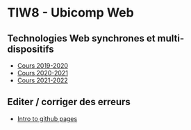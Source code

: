 # TIW8 - Ubicomp Web
## Technologies Web synchrones et multi-dispositifs

- [Cours 2019-2020](2019)
- [Cours 2020-2021](2020)
- [Cours 2021-2022](2021)


## Editer / corriger des erreurs

- [Intro to github pages](Readme.md)
